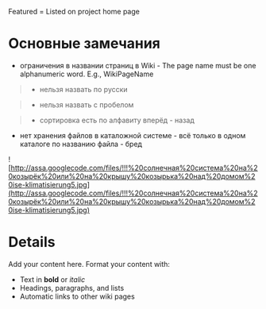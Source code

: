 Featured             = Listed on project home page
# Основные замечания #

  * ограничения в названии страниц в Wiki - The page name must be one alphanumeric word. E.g., WikiPageName

> - нельзя назвать по русски

> - нельзя назвать с пробелом

> - сортировка есть по алфавиту вперёд - назад

  * нет хранения файлов в каталожной системе - всё только в одном каталоге по названию файла - бред

![http://assa.googlecode.com/files/!!!%20солнечная%20система%20на%20козырёк%20или%20на%20крышу%20козырька%20над%20домом%20ise-klimatisierung5.jpg](http://assa.googlecode.com/files/!!!%20солнечная%20система%20на%20козырёк%20или%20на%20крышу%20козырька%20над%20домом%20ise-klimatisierung5.jpg)


# Details #

Add your content here.  Format your content with:
  * Text in **bold** or _italic_
  * Headings, paragraphs, and lists
  * Automatic links to other wiki pages